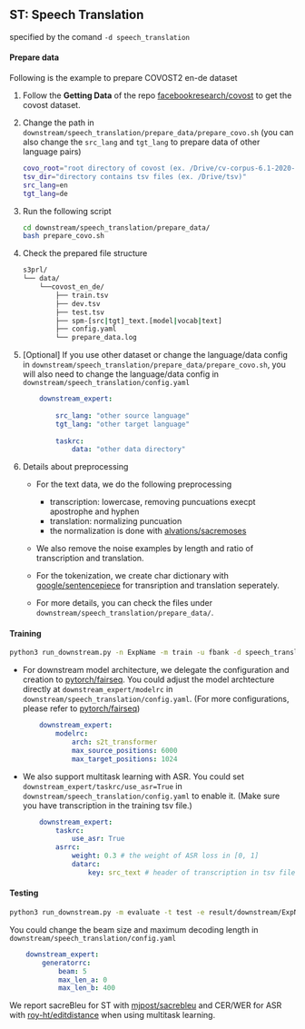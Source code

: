 ## ST: Speech Translation

specified by the comand `-d speech_translation`

#### Prepare data

Following is the example to prepare COVOST2 en-de dataset

1. Follow the **Getting Data** of the repo [facebookresearch/covost](https://github.com/facebookresearch/covost) to get the covost dataset.

2. Change the path in `downstream/speech_translation/prepare_data/prepare_covo.sh` (you can also change the `src_lang` and `tgt_lang` to prepare data of other language pairs)

    ```bash
    covo_root="root directory of covost (ex. /Drive/cv-corpus-6.1-2020-12-11)"
    tsv_dir="directory contains tsv files (ex. /Drive/tsv)"
    src_lang=en
    tgt_lang=de
    ```

3. Run the following script
    ```bash
    cd downstream/speech_translation/prepare_data/
    bash prepare_covo.sh
    ```

4. Check the prepared file structure
    ```bash
    s3prl/
    └── data/
        └──covost_en_de/
            ├── train.tsv
            ├── dev.tsv
            ├── test.tsv
            ├── spm-[src|tgt]_text.[model|vocab|text]
            ├── config.yaml
            └── prepare_data.log
    ```

5. [Optional] If you use other dataset or change the language/data config in `downstream/speech_translation/prepare_data/prepare_covo.sh`, you will also need to change the language/data config in `downstream/speech_translation/config.yaml`

    ```yaml
        downstream_expert:
            
            src_lang: "other source language"
            tgt_lang: "other target language"
            
            taskrc:
                data: "other data directory"
    ```

6. Details about preprocessing

    * For the text data, we do the following preprocessing
        * transcription: lowercase, removing puncuations execpt apostrophe and hyphen
        * translation: normalizing puncuation
        * the normalization is done with [alvations/sacremoses](https://github.com/alvations/sacremoses)
    
    * We also remove the noise examples by length and ratio of transcription and translation.

    * For the tokenization, we create char dictionary with [google/sentencepiece](https://github.com/google/sentencepiece) for transription and translation seperately.

    * For more details, you can check the files under `downstream/speech_translation/prepare_data/`.

#### Training

```bash
python3 run_downstream.py -n ExpName -m train -u fbank -d speech_translation
```

* For downstream model architecture, we delegate the configuration and creation to [pytorch/fairseq](https://github.com/pytorch/fairseq). You could adjust the model archtecture directly at `downstream_expert/modelrc` in `downstream/speech_translation/config.yaml`. (For more configurations, please refer to [pytorch/fairseq](https://github.com/pytorch/fairseq/blob/master/fairseq/models/speech_to_text/s2t_transformer.py))

    ```yaml
        downstream_expert:
            modelrc:
                arch: s2t_transformer
                max_source_positions: 6000
                max_target_positions: 1024
    ```

* We also support multitask learning with ASR. You could set `downstream_expert/taskrc/use_asr=True` in `downstream/speech_translation/config.yaml` to enable it. (Make sure you have transcription in the training tsv file.)

    ```yaml
        downstream_expert:
            taskrc:
                use_asr: True
            asrrc:
                weight: 0.3 # the weight of ASR loss in [0, 1]
                datarc:
                    key: src_text # header of transcription in tsv file
    ```

#### Testing

```bash
python3 run_downstream.py -m evaluate -t test -e result/downstream/ExpName/dev-best.ckpt
```

You could change the beam size and maximum decoding length in `downstream/speech_translation/config.yaml`

```yaml
    downstream_expert:
        generatorrc:
            beam: 5
            max_len_a: 0
            max_len_b: 400
```

We report sacreBleu for ST with [mjpost/sacrebleu](https://github.com/mjpost/sacrebleu) and CER/WER for ASR with [roy-ht/editdistance](https://github.com/roy-ht/editdistance) when using multitask learning.